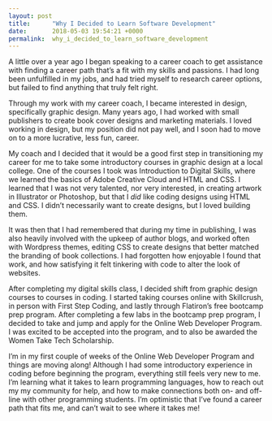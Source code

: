 ```yaml
---
layout: post
title:      "Why I Decided to Learn Software Development"
date:       2018-05-03 19:54:21 +0000
permalink:  why_i_decided_to_learn_software_development
---
```




A little over a year ago I began speaking to a career coach to get assistance with finding a career path that’s a fit with my skills and passions. I had long been unfulfilled in my jobs, and had tried myself to research career options, but failed to find anything that truly felt right. 

Through my work with my career coach, I became interested in design, specifically graphic design. Many years ago, I had worked with small publishers to create book cover designs and marketing materials. I loved working in design, but my position did not pay well, and I soon had to move on to a more lucrative, less fun, career. 

My coach and I decided that it would be a good first step in transitioning my career for me to take some introductory courses in graphic design at a local college. One of the courses I took was Introduction to Digital Skills, where we learned the basics of Adobe Creative Cloud and HTML and CSS. I learned that I was not very talented, nor very interested, in creating artwork in Illustrator or Photoshop, but that I *did* like coding designs using HTML and CSS. I didn’t necessarily want to create designs, but I loved building them.

It was then that I had remembered that during my time in publishing, I was also heavily involved with the upkeep of author blogs, and worked often with Wordpress themes, editing CSS to create designs that better matched the branding of book collections. I had forgotten how enjoyable I found that work, and how satisfying it felt tinkering with code to alter the look of websites. 

After completing my digital skills class, I decided shift from graphic design courses to courses in coding. I started taking courses online with Skillcrush, in person with First Step Coding, and lastly through Flatiron’s free bootcamp prep program. After completing a few labs in the bootcamp prep program, I decided to take and jump and apply for the Online Web Developer Program. I was excited to be accepted into the program, and to also be awarded the Women Take Tech Scholarship. 

I’m in my first couple of weeks of the Online Web Developer Program and things are moving along! Although I had some introductory experience in coding before beginning the program, everything still feels very new to me. I’m learning what it takes to learn programming languages, how to reach out my my community for help, and how to make connections both on- and off-line with other programming students. I’m optimistic that I’ve found a career path that fits me, and can’t wait to see where it takes me! 







